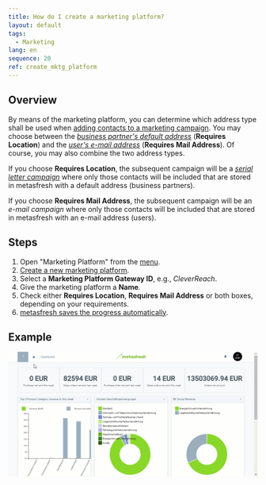 ```yaml
---
title: How do I create a marketing platform?
layout: default
tags:
  - Marketing
lang: en
sequence: 20
ref: create_mktg_platform
---
```


## Overview
By means of the marketing platform, you can determine which address type shall be used when [adding contacts to a marketing campaign](Add_contacts_to_MKTG_campaign). You may choose between the [*business partner's default address*](Add_address_tab) (**Requires Location**) and the [*user's e-mail address*](Add_user) (**Requires Mail Address**). Of course, you may also combine the two address types.

If you choose **Requires Location**, the subsequent campaign will be a [*serial letter campaign*](Create_serial_letters) where only those contacts will be included that are stored in metasfresh with a default address (business partners).

If you choose **Requires Mail Address**, the subsequent campaign will be an *e-mail campaign* where only those contacts will be included that are stored in metasfresh with an e-mail address (users).

## Steps
1. Open "Marketing Platform" from the [menu](Menu).
1. [Create a new marketing platform](New_Record_Window).
1. Select a **Marketing Platform Gateway ID**, e.g., *CleverReach*.
1. Give the marketing platform a **Name**.
1. Check either **Requires Location**, **Requires Mail Address** or both boxes, depending on your requirements.
1. [metasfresh saves the progress automatically](Saveindicator).

## Example
![](assets/Create_MKTG_platform.gif)
